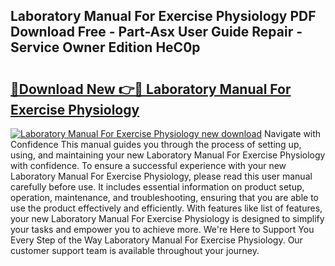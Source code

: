## Laboratory Manual For Exercise Physiology PDF Download Free - Part-Asx User Guide Repair - Service Owner Edition HeC0p

# <h2><a href="http://bc2145.oget.top/?id=Laboratory+Manual+For+Exercise+Physiology">🔗Download New 👉🔴 Laboratory Manual For Exercise Physiology</a></h2>

[![Laboratory Manual For Exercise Physiology new download](https://i.imgur.com/5g1atiW.png)](http://bc2145.oget.top/?id=Laboratory+Manual+For+Exercise+Physiology)
Navigate with Confidence This manual guides you through the process of setting up, using, and maintaining your new Laboratory Manual For Exercise Physiology with confidence. To ensure a successful experience with your new Laboratory Manual For Exercise Physiology, please read this user manual carefully before use. It includes essential information on product setup, operation, maintenance, and troubleshooting, ensuring that you are able to use the product effectively and efficiently. With features like list of features, your new Laboratory Manual For Exercise Physiology is designed to simplify your tasks and empower you to achieve more. We're Here to Support You Every Step of the Way Laboratory Manual For Exercise Physiology. Our customer support team is available throughout your journey.
